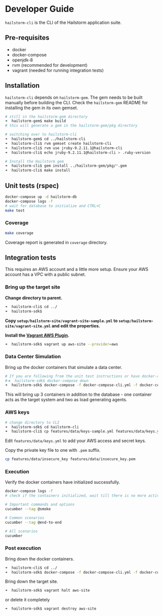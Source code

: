 # Developer Guide
``hailstorm-cli`` is the CLI of the Hailstorm application suite.

## Pre-requisites

- docker
- docker-compose
- openjdk-8
- rvm (recommended for development)
- vagrant (needed for running integration tests)

## Installation

``hailstorm-cli`` depends on ``hailstorm-gem``. The gem needs to be built manually before building the CLI. Check the
``hailstorm-gem`` README for installing the gem in its own gemset.

```bash
# still in the hailstorm-gem directory
➜  hailstorm-gem$ make build
# this will generate a gem in the hailstorm-gem/pkg directory

# switching over to hailstorm-cli
➜  hailstorm-gem$ cd ../hailstorm-cli
➜  hailstorm-cli$ rvm gemset create hailstorm-cli
➜  hailstorm-cli$ rvm use jruby-9.2.11.1@hailstorm-cli
➜  hailstorm-cli$ echo jruby-9.2.11.1@hailstorm-cli > .ruby-version

# Install the Hailstorm gem
➜  hailstorm-cli$ gem install ../hailstorm-gem/pkg/*.gem
➜  hailstorm-cli$ make install
```

## Unit tests (rspec)

```bash
docker-compose up -d hailstorm-db
docker-compose logs -f
# wait for database to initialize and CTRL+C
make test
```
### Coverage

```bash
make coverage
```
Coverage report is generated in ``coverage`` directory.

## Integration tests
This requires an AWS account and a little more setup. Ensure your AWS account has a VPC with a public subnet.

### Bring up the target site

**Change directory to parent.**

```bash
➜  hailstorm-cli$ cd ../
➜  hailstorm-sdk$
```

**Copy ``setup/hailstorm-site/vagrant-site-sample.yml`` to ``setup/hailstorm-site/vagrant-site.yml`` and edit the
properties.**

**Install the [Vagrant AWS Plugin](https://github.com/mitchellh/vagrant-aws).**

```bash
➜  hailstorm-sdk$ vagrant up aws-site --provider=aws
```

### Data Center Simulation

Bring up the docker containers that simulate a data center.
```bash
# If you are following from the unit test instructions or have docker-compose up previously, stop the containers first
#➜  hailstorm-sdk$ docker-compose down
➜  hailstorm-sdk$ docker-compose -f docker-compose-cli.yml -f docker-compose-cli.ci.yml -f docker-compose.dc-sim.yml up -d
```
This will bring up 3 containers in addition to the database - one container acts as the target system and two as load
generating agents.

### AWS keys

```bash
# change directory to CLI
➜  hailstorm-sdk$ cd hailstorm-cli
➜  hailstorm-cli$ cp features/data/keys-sample.yml features/data/keys.yml
```
Edit ``features/data/keys.yml`` to add your AWS access and secret keys.

Copy the private key file to one with ``.pem`` suffix.
```bash
cp features/data/insecure_key features/data/insecure_key.pem
```

### Execution

Verify the docker containers have initialized successfully.
```bash
docker-compose logs -f
# check if the containers initialized, wait till there is no more activity, and CTRL+C to interrupt.
```

```bash
# Important commands and options
cucumber --tag @smoke

# Common scenarios
cucumber --tag @end-to-end

# All scenarios
cucumber
```

### Post execution

Bring down the docker containers.
```bash
➜  hailstorm-cli$ cd ../
➜  hailstorm-sdk$ docker-compose -f docker-compose-cli.yml -f docker-compose-cli.ci.yml -f docker-compose.dc-sim.yml down
```

Bring down the target site.
```bash
➜  hailstorm-sdk$ vagrant halt aws-site
```

or delete it completely
```bash
➜  hailstorm-sdk$ vagrant destroy aws-site
```
